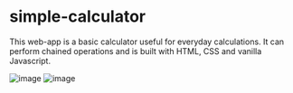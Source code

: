 # simple-calculator

This web-app is a basic calculator useful for everyday calculations. It can perform chained operations and is built with HTML, CSS and vanilla Javascript.

![image](https://user-images.githubusercontent.com/90959735/205694628-db8c784b-9ee9-4052-93b9-3929ff8408e9.png)
![image](https://user-images.githubusercontent.com/90959735/205694720-7fbfb24e-604f-404a-a814-685e552946d3.png)
